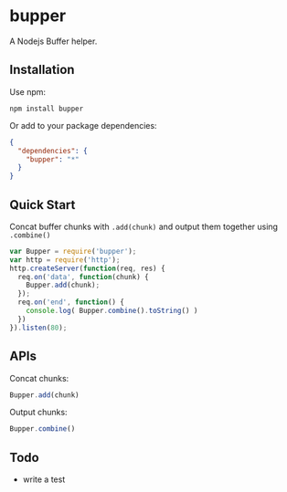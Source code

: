 bupper
==========

A Nodejs Buffer helper.

## Installation
Use npm:
```shell
npm install bupper
```

Or add to your package dependencies:
```json
{
  "dependencies": {
    "bupper": "*"
  }
}
```

## Quick Start
Concat buffer chunks with `.add(chunk)` and output them together using `.combine()`
```javascript
var Bupper = require('bupper');
var http = require('http');
http.createServer(function(req, res) {
  req.on('data', function(chunk) {
    Bupper.add(chunk);
  });
  req.on('end', function() {
    console.log( Bupper.combine().toString() )
  })
}).listen(80);
```

## APIs
Concat chunks:
```javascript
Bupper.add(chunk)
```

Output chunks:
```javascript
Bupper.combine()
```

## Todo
* write a test
